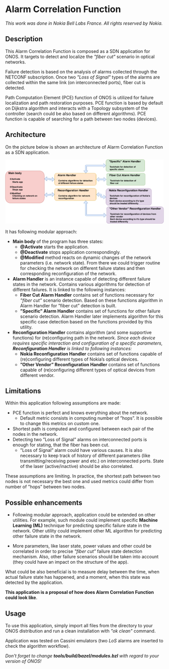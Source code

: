 # Alarm Correlation Function
*This work was done in Nokia Bell Labs France. All rights reserved by Nokia.*

## Description
This Alarm Correlation Function is composed as a SDN application for ONOS. 
It targets to detect and localize the *"fiber cut"* scenario in optical networks. 

Failure detection is based on the analysis of alarms collected through the NETCONF subscription. Once two *"Loss of Signal"* 
types of the alarms are collected within the same link (on interconnected ports), fiber cut is detected. 

Path Computation Element (PCE) function of ONOS is utilized for failure localization and 
path restoration purposes. PCE function is based by default on Dijkstra algorithm and interacts with 
a Topology subsystem of the controller (search could be also based on different algorithms).
PCE function is capable of searching for a path between two nodes (devices).

## Architecture
On the picture below is shown an architecture of Alarm Correlation Function as a SDN application.

[![Alarm Correlation Function](https://github.com/eroshiva/Alarm-Correlation-App-Sample/blob/master/alarm_correlation_app_arch.png)]() 

It has following modular approach:
* **Main body** of the program has three states:
  * **@Activate** starts the application.
  * **@Deactivate** stops application correspondingly.
  * **@Modified** method reacts on dynamic changes of the network parameters (i.e. network state). 
  From there we could trigger routine for checking the network on different failure states 
  and then corresponding reconfiguration of the network.
* **Alarm Handler** is an instance capable of detecting different failure states in the network. 
Contains various algorithms for detection of different failures. It is linked to the following instances:
  * **Fiber Cut Alarm Handler** contains set of functions necessary for *”fiber cut”* scenario detection. 
  Based on these functions algorithm in Alarm Handler for ”fiber cut” detection is built.
  * **”Specific” Alarm Handler** contains set of functions for other failure scenario detection. 
  Alarm Handler later implements algorithm for this specific case detection based on the functions provided by this utility.
* **Reconfiguration Handler** contains algorithm (and some supportive functions) for (re)configuring path in the network. 
*Since each device requires specific interaction and configuration of a specific parameters, **Reconfiguration Handler** is linked to following instances:*
  * **Nokia Reconfiguration Handler** contains set of functions capable of (re)configuring different types of Nokia’s optical devices.
  * **”Other Vendor” Reconfiguration Handler** contains set of functions capable of (re)configuring 
  different types of optical devices from different vendor.


## Limitations
Within this application following assumptions are made:
* PCE function is perfect and knows everything about the network.
  * Default metric consists in computing number of ”hops”. It is possible to change this metrics on custom one.
* Shortest path is computed and configured between each pair of the nodes in the network.
* Detecting two ”Loss of Signal” alarms on interconnected ports is enough for stating, that the fiber has been cut.
  * ”Loss of Signal” alarm could have various causes. It is also necessary to keep track of history of different parameters
  (like transmitting/receiving power and etc.) on interconnected ports. State of the laser (active/inactive) 
  should be also correlated. 

These assumptions are limiting. In practice, the shortest path between two nodes is not necessary the best one 
and used metrics could differ from number of ”hops” between two nodes.

## Possible enhancements
* Following modular approach, application could be extended on other utilities. For example, 
such module could implement specific **Machine Learning (ML)** technique for predicting specific failure state in the network. 
Other utility could implement other ML algorithm for predicting other failure state in the network.

* More parameters, like laser state, power values and other could be correlated in order to precise 
*"fiber cut"* failure state detection mechanism. Also, other failure scenarios should be taken into account
(they could have an impact on the structure of the app).

What could be also beneficial is to measure delay between the time, when actual failure state has happened, and a moment, 
when this state was detected by the application.

**This application is a proposal of how does Alarm Correlation Function could look like**. 


## Usage
To use this application, simply import all files from the directory to your ONOS distribution 
and run a clean installation with *"ok clean"* command.

Application was tested on Cassini emulators (two *LoS* alarms are inserted to check the algorithm workflow).

*Don't forget to change **tools/build/bazel/modules.bzl** with regard to your version of ONOS!*

